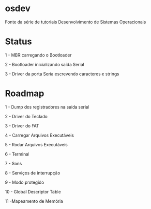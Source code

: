 # osdev
Fonte da série de tutoriais Desenvolvimento de Sistemas Operacionais

# Status

1 - MBR carregando o Bootloader

2 - Bootloader inicializando saída Serial

3 - Driver da porta Seria escrevendo caracteres e strings

# Roadmap

1 - Dump dos registradores na saída serial

2 - Driver do Teclado

3 - Driver do FAT

4 - Carregar Arquivos Executáveis

5 - Rodar Arquivos Executáveis

6 - Terminal

7 - Sons

8 - Serviços de interrupção

9 - Modo protegido

10 - Global Descriptor Table

11 -Mapeamento de Memória
